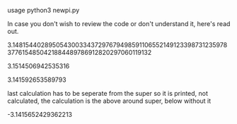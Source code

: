 usage python3 newpi.py

In case you don't wish to review the code or don't understand it, here's read out.

3.148154402895054300334372976794985911065521491233987312359783776154850421884489786912820297060119132

3.1514506942535316

3.141592653589793

last calculation has to be seperate from the super so it is printed, not calculated, the calculation is the above around super, below without it

-3.1415652429362213
